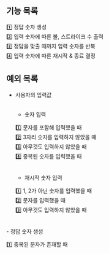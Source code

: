 ## 기능 목록
1️⃣ 정답 숫자 생성
<br>
2️⃣ 입력 숫자에 따른 볼, 스트라이크 수 출력
<br>
3️⃣ 정답을 맞출 때까지 입력 숫자를 반복
<br>
4️⃣ 입력 숫자에 따른 재시작 & 종료 결정

## 예외 목록
- 사용자의 입력값

    <br>
  
    - 숫자 입력
  
    1️⃣ 문자를 포함해 입력했을 때
    <br>
    2️⃣ 3자리 숫자를 입력하지 않았을 때
    <br>
    3️⃣ 아무것도 입력하지 않았을 때
    <br>
    4️⃣ 중복된 숫자를 입력했을 때

    <br>

    - 재시작 숫자 입력

    1️⃣ 1, 2가 아닌 숫자를 입력했을 때
    <br>
    2️⃣ 문자를 입력했을 때
    <br>
    3️⃣ 아무것도 입력하지 않았을 때

<br>
- 정답 숫자 생성

1️⃣ 중복된 문자가 존재할 때


